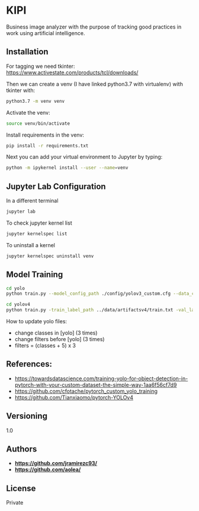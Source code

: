 # KIPI

Business image analyzer with the purpose of tracking good practices in work using artificial intelligence.

## Installation

For tagging we need tkinter: https://www.activestate.com/products/tcl/downloads/

Then we can create a venv (I have linked python3.7 with virtualenv) with tkinter with:

```bash
python3.7 -m venv venv
```

Activate the venv:

```bash
source venv/bin/activate
```

Install requirements in the venv:

```bash
pip install -r requirements.txt
```

Next you can add your virtual environment to Jupyter by typing:

```bash
python -m ipykernel install --user --name=venv
```

## Jupyter Lab Configuration

In a different terminal

```bash
jupyter lab
```
To check jupyter kernel list

```bash
jupyter kernelspec list
```

To uninstall a kernel
```bash
jupyter kernelspec uninstall venv
```

## Model Training

```bash
cd yolo
python train.py --model_config_path ./config/yolov3_custom.cfg --data_config_path ./config/coco_custom.data --class_path ./config/coco_custom.names
```

```bash
cd yolov4
python train.py -train_label_path ../data/artifactsv4/train.txt -val_label_path ../data/artifactsv4/val.txt -dir /Users/jrc/Desktop/Jorge/Otros/Coding/Kipi/kipi/worker/yolov4 -classes 2 -pretrained ./cfg/yolov4.conv.137.pth
```

How to update yolo files:

* change classes in [yolo] (3 times)
* change filters before [yolo] (3 times)
* filters = (classes + 5) x 3

## References:

* https://towardsdatascience.com/training-yolo-for-object-detection-in-pytorch-with-your-custom-dataset-the-simple-way-1aa6f56cf7d9
* https://github.com/cfotache/pytorch_custom_yolo_training
* https://github.com/Tianxiaomo/pytorch-YOLOv4


## Versioning

1.0

## Authors

- **https://github.com/jramirezc93/**
- **https://github.com/aolea/**

## License

Private